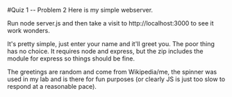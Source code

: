 #Quiz 1 -- Problem 2
Here is my simple webserver.

Run node server.js and then take a visit to http://localhost:3000 to see it work wonders.

It's pretty simple, just enter your name and it'll greet you. The poor thing has no choice. It requires node and express, but the zip includes the module for express so things should be fine.

The greetings are random and come from Wikipedia/me, the spinner was used in my lab and is there for fun purposes (or clearly JS is just too slow to respond at a reasonable pace). 